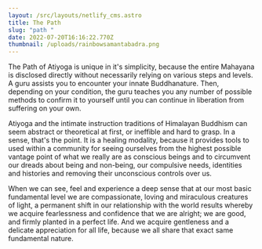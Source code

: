 ```yaml
---
layout: /src/layouts/netlify_cms.astro
title: The Path
slug: "path "
date: 2022-07-20T16:16:22.770Z
thumbnail: /uploads/rainbowsamantabadra.png
---
```

The Path of Atiyoga is unique in it's simplicity, because the entire Mahayana is disclosed directly without necessarily relying on various steps and levels. A guru assists you to encounter your innate Buddhanature. Then, depending on your condition, the guru teaches you any number of possible methods to confirm it to yourself until you can continue in liberation from suffering on your own.

Atiyoga and the intimate instruction traditions of Himalayan Buddhism can seem abstract or theoretical at first, or ineffible and hard to grasp. In a sense, that's the point. It is a healing modality, because it provides tools to used within a community for seeing ourselves from the highest possible vantage point of what we really are as conscious beings and to circumvent our dreads about being and non-being, our compulsive needs, identities and histories and removing their unconscious controls over us. 

When we can see, feel and experience a deep sense that at our most basic fundamental level we are compassionate, loving and miraculous creatures of light, a permanent shift in our relationship with the world results whereby we acquire fearlessness and confidence that we are alright; we are good, and firmly planted in a perfect life. And we acquire gentleness and a delicate appreciation for all life, because we all share that exact same fundamental nature.
